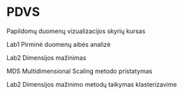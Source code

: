 # PDVS
Papildomų duomenų vizualizacijos skyrių kursas

Lab1 Pirminė duomenų aibės analizė

Lab2 Dimensijos mažinimas

MDS Multidimensional Scaling metodo pristatymas

Lab2 Dimensijos mažinimo metodų taikymas klasterizavime
